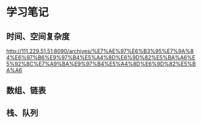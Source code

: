 # 学习笔记

## 时间、空间复杂度

http://111.229.51.51:8090/archives/%E7%AE%97%E6%B3%95%E7%9A%84%E6%97%B6%E9%97%B4%E5%A4%8D%E6%9D%82%E5%BA%A6%E5%92%8C%E7%A9%BA%E9%97%B4%E5%A4%8D%E6%9D%82%E5%BA%A6

## 数组、链表


## 栈、队列